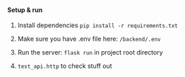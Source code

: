 #### Setup & run

1. Install dependencies ```pip install -r requirements.txt ```

2. Make sure you have .env file here: ```/backend/.env```

3. Run the server: ```flask run``` in project root directory

4. ```test_api.http``` to check stuff out

